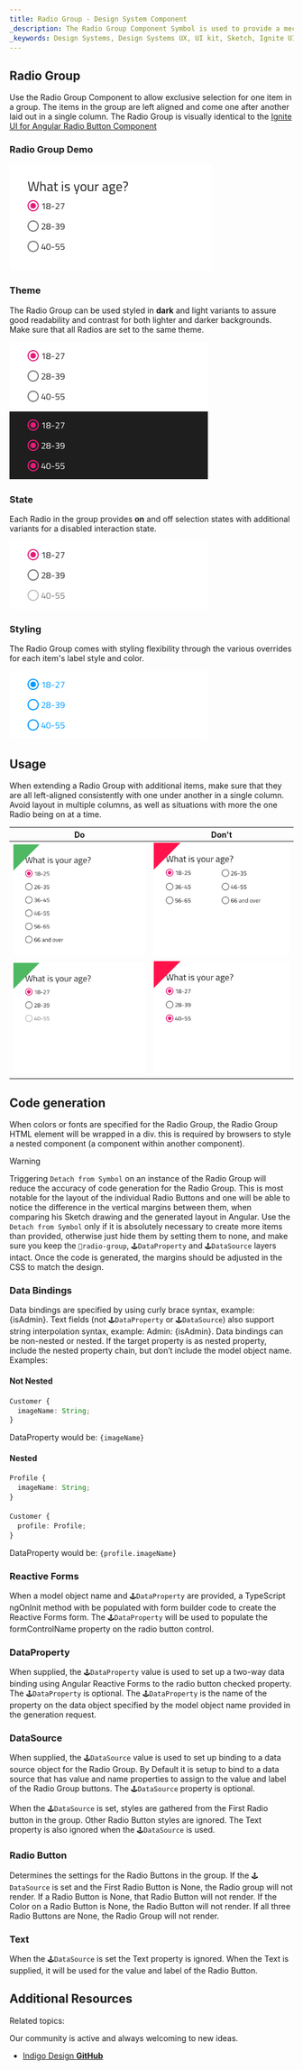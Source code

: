 ```yaml
---
title: Radio Group - Design System Component
_description: The Radio Group Component Symbol is used to provide a mechanism for exclusive selection from a set of available options. 
_keywords: Design Systems, Design Systems UX, UI kit, Sketch, Ignite UI for Angular, Sketch to Angular, Sketch to Angular, Angular, Angular Design System, Export code from Sketch, Design Kits for Angular, Sketch HTML, Sketch to HTML, Sketch UI kits
---
```


## Radio Group

Use the Radio Group Component to allow exclusive selection for one item in a group. The items in the group are left aligned and come one after another laid out in a single column. The Radio Group is visually identical to the [Ignite UI for Angular Radio Button Component](https://www.infragistics.com/products/ignite-ui-angular/angular/components/radio_button.html)

### Radio Group Demo

<img src="../images/radiogroup_demo.png" srcset="../images/radiogroup_demo@2x.png 2x" />

### Theme

The Radio Group can be used styled in **dark** and light variants to assure good readability and contrast for both lighter and darker backgrounds. Make sure that all Radios are set to the same theme.

<img src="../images/radiogroup_dark.png" srcset="../images/radiogroup_dark@2x.png 2x" />
<img src="../images/radiogroup_light.png" srcset="../images/radiogroup_light@2x.png 2x" />

### State

Each Radio in the group provides **on** and off selection states with additional variants for a disabled interaction state.

<img src="../images/radiogroup_states.png" srcset="../images/radiogroup_states@2x.png 2x" />

### Styling

The Radio Group comes with styling flexibility through the various overrides for each item's label style and color.

<img src="../images/radiogroup_styling.png" srcset="../images/radiogroup_styling@2x.png 2x" />

## Usage

When extending a Radio Group with additional items, make sure that they are all left-aligned consistently with one under another in a single column. Avoid layout in multiple columns, as well as situations with more the one Radio being on at a time.

| Do                                                                                     | Don't                                                                                      |
| -------------------------------------------------------------------------------------- | ------------------------------------------------------------------------------------------ |
| <img src="../images/radiogroup_do1.png" srcset="../images/radiogroup_do1@2x.png 2x" /> | <img src="../images/radiogroup_dont1.png" srcset="../images/radiogroup_dont1@2x.png 2x" /> |
| <img src="../images/radiogroup_do2.png" srcset="../images/radiogroup_do2@2x.png 2x" /> | <img src="../images/radiogroup_dont2.png" srcset="../images/radiogroup_dont2@2x.png 2x" /> |

## Code generation

When colors or fonts are specified for the Radio Group, the Radio Group HTML element will be wrapped in a div. this is required by browsers to style a nested component (a component within another component).

> [!WARNING]
> Triggering `Detach from Symbol` on an instance of the Radio Group will reduce the accuracy of code generation for the Radio Group. This is most notable for the layout of the individual Radio Buttons and one will be able to notice the difference in the vertical margins between them, when comparing his Sketch drawing and the generated layout in Angular. Use the `Detach from Symbol` only if it is absolutely necessary to create more items than provided, otherwise just hide them by setting them to none, and make sure you keep the `🚫radio-group`, `🕹️DataProperty` and `🕹️DataSource` layers intact. Once the code is generated, the margins should be adjusted in the CSS to match the design.

### Data Bindings

Data bindings are specified by using curly brace syntax, example: {isAdmin}. Text fields (not `🕹️DataProperty` or `🕹️DataSource`) also support string interpolation syntax, example: Admin: {isAdmin}. Data bindings can be non-nested or nested. If the target property is as nested property, include the nested property chain, but don’t include the model object name. Examples:

#### Not Nested

```typescript
Customer {
  imageName: String;
}
```

DataProperty would be: `{imageName}`

#### Nested

```typescript
Profile {
  imageName: String;
}

Customer {
  profile: Profile;
}
```

DataProperty would be: `{profile.imageName}`

### Reactive Forms

When a model object name and `🕹️DataProperty` are provided, a TypeScript ngOnInit method with be populated with form builder code to create the Reactive Forms form. The `🕹️DataProperty` will be used to populate the formControlName property on the radio button control.

### DataProperty

When supplied, the `🕹️DataProperty` value is used to set up a two-way data binding using Angular Reactive Forms to the radio button checked property. The `🕹️DataProperty` is optional. The `🕹️DataProperty` is the name of the property on the data object specified by the model object name provided in the generation request.

### DataSource

When supplied, the `🕹️DataSource` value is used to set up binding to a data source object for the Radio Group. By Default it is setup to bind to a data source that has value and name properties to assign to the value and label of the Radio Group buttons. The `🕹️DataSource` property is optional.

When the `🕹️DataSource` is set, styles are gathered from the First Radio button in the group. Other Radio Button styles are ignored. The Text property is also ignored when the `🕹️DataSource` is used.

### Radio Button

Determines the settings for the Radio Buttons in the group. If the `🕹️DataSource` is set and the First Radio Button is None, the Radio group will not render. If a Radio Button is None, that Radio Button will not render. If the Color on a Radio Button is None, the Radio Button will not render. If all three Radio Buttons are None, the Radio Group will not render.

### Text

When the `🕹️DataSource` is set the Text property is ignored. When the Text is supplied, it will be used for the value and label of the Radio Button.

## Additional Resources

Related topics:

Our community is active and always welcoming to new ideas.

- [Indigo Design **GitHub**](https://github.com/IgniteUI/design-system-docfx)

